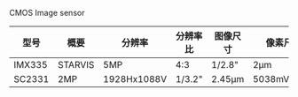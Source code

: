CMOS Image sensor


型号|概要|分辨率|分辨率比|图像尺寸|像素尺寸|低照性能|备注
---|---|---|---|---|---|---|---
IMX335|STARVIS|5MP|4:3|1/2.8"|2μm|0.33(SNR1s)|
SC2331|2MP|1928Hx1088V|1/3.2"|2.45μm|5038mV/Lux·s|
